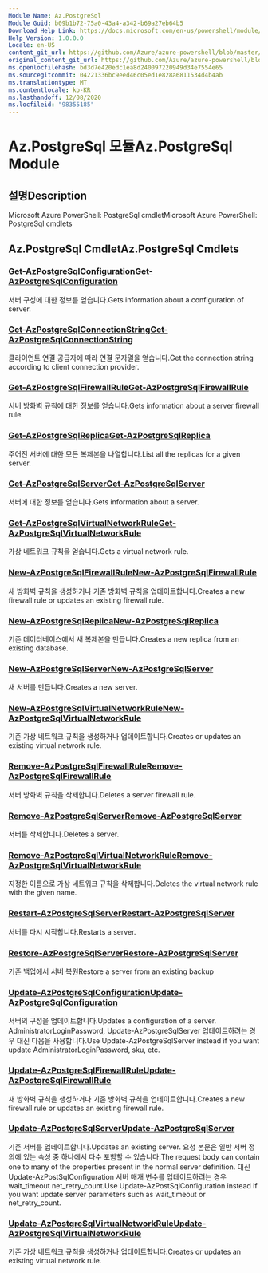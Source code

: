 ```yaml
---
Module Name: Az.PostgreSql
Module Guid: b09b1b72-75a0-43a4-a342-b69a27eb64b5
Download Help Link: https://docs.microsoft.com/en-us/powershell/module/az.postgresql
Help Version: 1.0.0.0
Locale: en-US
content_git_url: https://github.com/Azure/azure-powershell/blob/master/src/PostgreSql/help/Az.PostgreSql.md
original_content_git_url: https://github.com/Azure/azure-powershell/blob/master/src/PostgreSql/help/Az.PostgreSql.md
ms.openlocfilehash: bd3d7e420edc1ea8d240097220949d34e7554e65
ms.sourcegitcommit: 04221336bc9eed46c05ed1e828a6811534d4b4ab
ms.translationtype: MT
ms.contentlocale: ko-KR
ms.lasthandoff: 12/08/2020
ms.locfileid: "98355185"
---
```

# <span data-ttu-id="9b061-101">Az.PostgreSql 모듈</span><span class="sxs-lookup"><span data-stu-id="9b061-101">Az.PostgreSql Module</span></span>
## <span data-ttu-id="9b061-102">설명</span><span class="sxs-lookup"><span data-stu-id="9b061-102">Description</span></span>
<span data-ttu-id="9b061-103">Microsoft Azure PowerShell: PostgreSql cmdlet</span><span class="sxs-lookup"><span data-stu-id="9b061-103">Microsoft Azure PowerShell: PostgreSql cmdlets</span></span>

## <span data-ttu-id="9b061-104">Az.PostgreSql Cmdlet</span><span class="sxs-lookup"><span data-stu-id="9b061-104">Az.PostgreSql Cmdlets</span></span>
### [<span data-ttu-id="9b061-105">Get-AzPostgreSqlConfiguration</span><span class="sxs-lookup"><span data-stu-id="9b061-105">Get-AzPostgreSqlConfiguration</span></span>](Get-AzPostgreSqlConfiguration.md)
<span data-ttu-id="9b061-106">서버 구성에 대한 정보를 얻습니다.</span><span class="sxs-lookup"><span data-stu-id="9b061-106">Gets information about a configuration of server.</span></span>

### [<span data-ttu-id="9b061-107">Get-AzPostgreSqlConnectionString</span><span class="sxs-lookup"><span data-stu-id="9b061-107">Get-AzPostgreSqlConnectionString</span></span>](Get-AzPostgreSqlConnectionString.md)
<span data-ttu-id="9b061-108">클라이언트 연결 공급자에 따라 연결 문자열을 얻습니다.</span><span class="sxs-lookup"><span data-stu-id="9b061-108">Get the connection string according to client connection provider.</span></span>

### [<span data-ttu-id="9b061-109">Get-AzPostgreSqlFirewallRule</span><span class="sxs-lookup"><span data-stu-id="9b061-109">Get-AzPostgreSqlFirewallRule</span></span>](Get-AzPostgreSqlFirewallRule.md)
<span data-ttu-id="9b061-110">서버 방화벽 규칙에 대한 정보를 얻습니다.</span><span class="sxs-lookup"><span data-stu-id="9b061-110">Gets information about a server firewall rule.</span></span>

### [<span data-ttu-id="9b061-111">Get-AzPostgreSqlReplica</span><span class="sxs-lookup"><span data-stu-id="9b061-111">Get-AzPostgreSqlReplica</span></span>](Get-AzPostgreSqlReplica.md)
<span data-ttu-id="9b061-112">주어진 서버에 대한 모든 복제본을 나열합니다.</span><span class="sxs-lookup"><span data-stu-id="9b061-112">List all the replicas for a given server.</span></span>

### [<span data-ttu-id="9b061-113">Get-AzPostgreSqlServer</span><span class="sxs-lookup"><span data-stu-id="9b061-113">Get-AzPostgreSqlServer</span></span>](Get-AzPostgreSqlServer.md)
<span data-ttu-id="9b061-114">서버에 대한 정보를 얻습니다.</span><span class="sxs-lookup"><span data-stu-id="9b061-114">Gets information about a server.</span></span>

### [<span data-ttu-id="9b061-115">Get-AzPostgreSqlVirtualNetworkRule</span><span class="sxs-lookup"><span data-stu-id="9b061-115">Get-AzPostgreSqlVirtualNetworkRule</span></span>](Get-AzPostgreSqlVirtualNetworkRule.md)
<span data-ttu-id="9b061-116">가상 네트워크 규칙을 얻습니다.</span><span class="sxs-lookup"><span data-stu-id="9b061-116">Gets a virtual network rule.</span></span>

### [<span data-ttu-id="9b061-117">New-AzPostgreSqlFirewallRule</span><span class="sxs-lookup"><span data-stu-id="9b061-117">New-AzPostgreSqlFirewallRule</span></span>](New-AzPostgreSqlFirewallRule.md)
<span data-ttu-id="9b061-118">새 방화벽 규칙을 생성하거나 기존 방화벽 규칙을 업데이트합니다.</span><span class="sxs-lookup"><span data-stu-id="9b061-118">Creates a new firewall rule or updates an existing firewall rule.</span></span>

### [<span data-ttu-id="9b061-119">New-AzPostgreSqlReplica</span><span class="sxs-lookup"><span data-stu-id="9b061-119">New-AzPostgreSqlReplica</span></span>](New-AzPostgreSqlReplica.md)
<span data-ttu-id="9b061-120">기존 데이터베이스에서 새 복제본을 만듭니다.</span><span class="sxs-lookup"><span data-stu-id="9b061-120">Creates a new replica from an existing database.</span></span>

### [<span data-ttu-id="9b061-121">New-AzPostgreSqlServer</span><span class="sxs-lookup"><span data-stu-id="9b061-121">New-AzPostgreSqlServer</span></span>](New-AzPostgreSqlServer.md)
<span data-ttu-id="9b061-122">새 서버를 만듭니다.</span><span class="sxs-lookup"><span data-stu-id="9b061-122">Creates a new server.</span></span>

### [<span data-ttu-id="9b061-123">New-AzPostgreSqlVirtualNetworkRule</span><span class="sxs-lookup"><span data-stu-id="9b061-123">New-AzPostgreSqlVirtualNetworkRule</span></span>](New-AzPostgreSqlVirtualNetworkRule.md)
<span data-ttu-id="9b061-124">기존 가상 네트워크 규칙을 생성하거나 업데이트합니다.</span><span class="sxs-lookup"><span data-stu-id="9b061-124">Creates or updates an existing virtual network rule.</span></span>

### [<span data-ttu-id="9b061-125">Remove-AzPostgreSqlFirewallRule</span><span class="sxs-lookup"><span data-stu-id="9b061-125">Remove-AzPostgreSqlFirewallRule</span></span>](Remove-AzPostgreSqlFirewallRule.md)
<span data-ttu-id="9b061-126">서버 방화벽 규칙을 삭제합니다.</span><span class="sxs-lookup"><span data-stu-id="9b061-126">Deletes a server firewall rule.</span></span>

### [<span data-ttu-id="9b061-127">Remove-AzPostgreSqlServer</span><span class="sxs-lookup"><span data-stu-id="9b061-127">Remove-AzPostgreSqlServer</span></span>](Remove-AzPostgreSqlServer.md)
<span data-ttu-id="9b061-128">서버를 삭제합니다.</span><span class="sxs-lookup"><span data-stu-id="9b061-128">Deletes a server.</span></span>

### [<span data-ttu-id="9b061-129">Remove-AzPostgreSqlVirtualNetworkRule</span><span class="sxs-lookup"><span data-stu-id="9b061-129">Remove-AzPostgreSqlVirtualNetworkRule</span></span>](Remove-AzPostgreSqlVirtualNetworkRule.md)
<span data-ttu-id="9b061-130">지정한 이름으로 가상 네트워크 규칙을 삭제합니다.</span><span class="sxs-lookup"><span data-stu-id="9b061-130">Deletes the virtual network rule with the given name.</span></span>

### [<span data-ttu-id="9b061-131">Restart-AzPostgreSqlServer</span><span class="sxs-lookup"><span data-stu-id="9b061-131">Restart-AzPostgreSqlServer</span></span>](Restart-AzPostgreSqlServer.md)
<span data-ttu-id="9b061-132">서버를 다시 시작합니다.</span><span class="sxs-lookup"><span data-stu-id="9b061-132">Restarts a server.</span></span>

### [<span data-ttu-id="9b061-133">Restore-AzPostgreSqlServer</span><span class="sxs-lookup"><span data-stu-id="9b061-133">Restore-AzPostgreSqlServer</span></span>](Restore-AzPostgreSqlServer.md)
<span data-ttu-id="9b061-134">기존 백업에서 서버 복원</span><span class="sxs-lookup"><span data-stu-id="9b061-134">Restore a server from an existing backup</span></span>

### [<span data-ttu-id="9b061-135">Update-AzPostgreSqlConfiguration</span><span class="sxs-lookup"><span data-stu-id="9b061-135">Update-AzPostgreSqlConfiguration</span></span>](Update-AzPostgreSqlConfiguration.md)
<span data-ttu-id="9b061-136">서버의 구성을 업데이트합니다.</span><span class="sxs-lookup"><span data-stu-id="9b061-136">Updates a configuration of a server.</span></span>
<span data-ttu-id="9b061-137">AdministratorLoginPassword, Update-AzPostgreSqlServer 업데이트하려는 경우 대신 다음을 사용합니다.</span><span class="sxs-lookup"><span data-stu-id="9b061-137">Use Update-AzPostgreSqlServer instead if you want update AdministratorLoginPassword, sku, etc.</span></span>

### [<span data-ttu-id="9b061-138">Update-AzPostgreSqlFirewallRule</span><span class="sxs-lookup"><span data-stu-id="9b061-138">Update-AzPostgreSqlFirewallRule</span></span>](Update-AzPostgreSqlFirewallRule.md)
<span data-ttu-id="9b061-139">새 방화벽 규칙을 생성하거나 기존 방화벽 규칙을 업데이트합니다.</span><span class="sxs-lookup"><span data-stu-id="9b061-139">Creates a new firewall rule or updates an existing firewall rule.</span></span>

### [<span data-ttu-id="9b061-140">Update-AzPostgreSqlServer</span><span class="sxs-lookup"><span data-stu-id="9b061-140">Update-AzPostgreSqlServer</span></span>](Update-AzPostgreSqlServer.md)
<span data-ttu-id="9b061-141">기존 서버를 업데이트합니다.</span><span class="sxs-lookup"><span data-stu-id="9b061-141">Updates an existing server.</span></span>
<span data-ttu-id="9b061-142">요청 본문은 일반 서버 정의에 있는 속성 중 하나에서 다수 포함할 수 있습니다.</span><span class="sxs-lookup"><span data-stu-id="9b061-142">The request body can contain one to many of the properties present in the normal server definition.</span></span>
<span data-ttu-id="9b061-143">대신 Update-AzPostSqlConfiguration 서버 매개 변수를 업데이트하려는 경우 wait_timeout net_retry_count.</span><span class="sxs-lookup"><span data-stu-id="9b061-143">Use Update-AzPostSqlConfiguration instead if you want update server parameters such as wait_timeout or net_retry_count.</span></span>

### [<span data-ttu-id="9b061-144">Update-AzPostgreSqlVirtualNetworkRule</span><span class="sxs-lookup"><span data-stu-id="9b061-144">Update-AzPostgreSqlVirtualNetworkRule</span></span>](Update-AzPostgreSqlVirtualNetworkRule.md)
<span data-ttu-id="9b061-145">기존 가상 네트워크 규칙을 생성하거나 업데이트합니다.</span><span class="sxs-lookup"><span data-stu-id="9b061-145">Creates or updates an existing virtual network rule.</span></span>

